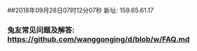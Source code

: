 ##2018年09月28日07时12分07秒 新址: 159.65.61.17
### 兔友常见问题及解答: https://github.com/wanggonging/d/blob/w/FAQ.md
